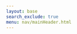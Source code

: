 ```yaml
---
layout: base
search_exclude: true
menu: nav/mainHeader.html
---
```

<html lang="en">
<head>
    <meta charset="UTF-8">
    <meta name="viewport" content="width=device-width, initial-scale=1.0">
    <title>ShotSpot - Share Your Visual Stories</title>
    <script src="https://cdn.tailwindcss.com"></script>
    <link rel="stylesheet" href="https://cdnjs.cloudflare.com/ajax/libs/font-awesome/6.4.0/css/all.min.css">
    <style>
        @import url('https://fonts.googleapis.com/css2?family=Inter:wght@300;400;500;600;700&display=swap');
        
        body {
            font-family: 'Inter', sans-serif;
            background-color: #F8FAFC;
            color: #1F2937;
            overflow-x: hidden;
        }
        
        .gradient-bg {
            background: linear-gradient(135deg, #1E293B 0%, #0F172A 100%);
        }
        
        .card-hover {
            transition: all 0.3s ease;
        }
        
        .card-hover:hover {
            transform: translateY(-5px);
            box-shadow: 0 20px 25px -5px rgba(0, 0, 0, 0.1), 0 10px 10px -5px rgba(0, 0, 0, 0.04);
        }
        
        .fade-in {
            animation: fadeIn 0.5s ease-in;
        }
        
        @keyframes fadeIn {
            from { opacity: 0; }
            to { opacity: 1; }
        }
        
        .nav-link {
            position: relative;
        }
        
        .nav-link::after {
            content: '';
            position: absolute;
            width: 0;
            height: 2px;
            bottom: -2px;
            left: 0;
            background-color: #F59E0B;
            transition: width 0.3s ease;
        }
        
        .nav-link:hover::after {
            width: 100%;
        }
        
        /* Camera animation styles */
        .camera-animation {
            position: relative;
            width: 100%;
            height: 400px;
            margin: 0 auto;
            overflow: hidden;
        }
        
        .camera {
            position: absolute;
            width: 120px;
            height: 100px;
            background: #333;
            border-radius: 15px;
            left: 50%;
            transform: translateX(-50%);
            top: 50px;
            z-index: 10;
        }
        
        .camera-lens {
            position: absolute;
            width: 50px;
            height: 50px;
            background: #1E293B;
            border-radius: 50%;
            border: 5px solid #F59E0B;
            top: 25px;
            left: 35px;
        }
        
        .flash {
            position: absolute;
            width: 15px;
            height: 15px;
            background: #F59E0B;
            border-radius: 50%;
            top: 15px;
            right: 15px;
        }
        
        .photo {
            position: absolute;
            width: 100px;
            height: 80px;
            background: white;
            border-radius: 5px;
            left: 50%;
            transform: translateX(-50%);
            top: 180px;
            opacity: 0;
            z-index: 5;
            box-shadow: 0 4px 6px rgba(0, 0, 0, 0.1);
        }
        
        .computer {
            position: absolute;
            width: 150px;
            height: 120px;
            background: #333;
            border-radius: 10px;
            left: 50%;
            transform: translateX(-50%);
            bottom: 50px;
            z-index: 10;
        }
        
        .screen {
            position: absolute;
            width: 130px;
            height: 80px;
            background: #60A5FA;
            border-radius: 5px;
            top: 10px;
            left: 10px;
            overflow: hidden;
        }
        
        .upload-line {
            position: absolute;
            width: 4px;
            height: 0;
            background: #F59E0B;
            left: 50%;
            transform: translateX(-50%);
            top: 180px;
            z-index: 1;
        }
        
        .keyboard {
            position: absolute;
            width: 120px;
            height: 10px;
            background: #555;
            border-radius: 3px;
            bottom: 10px;
            left: 15px;
        }
        
        /* Animation classes */
        .animate-flash {
            animation: flash 0.3s ease-out;
        }
        
        @keyframes flash {
            0% { opacity: 0; }
            50% { opacity: 1; background: white; }
            100% { opacity: 0; }
        }
        
        .animate-photo-move {
            animation: photoMove 1.5s ease-in-out forwards;
        }
        
        @keyframes photoMove {
            0% { opacity: 0; transform: translateX(-50%) translateY(0); }
            20% { opacity: 1; }
            80% { opacity: 1; }
            100% { opacity: 0; transform: translateX(-50%) translateY(150px); }
        }
        
        .animate-upload-line {
            animation: uploadLine 1.5s ease-in-out forwards;
        }
        
        @keyframes uploadLine {
            0% { height: 0; }
            100% { height: 150px; }
        }
        
        .animate-screen-content {
            animation: screenContent 0.5s ease-in 1.5s forwards;
        }
        
        @keyframes screenContent {
            0% { background: #60A5FA; }
            100% { background: url('https://images.unsplash.com/photo-1506744038136-46273834b3fb') center/cover; }
        }
        
        /* Floating animation */
        .floating {
            animation: floating 3s ease-in-out infinite;
        }
        
        @keyframes floating {
            0% { transform: translateY(0px); }
            50% { transform: translateY(-15px); }
            100% { transform: translateY(0px); }
        }
        
        /* Pulse animation */
        .pulse {
            animation: pulse 2s infinite;
        }
        
        @keyframes pulse {
            0% { transform: scale(1); }
            50% { transform: scale(1.05); }
            100% { transform: scale(1); }
        }
    </style>
</head>
<body class="min-h-screen">
    <!-- Navigation -->
    <nav class="gradient-bg text-white shadow-lg">
        <div class="container mx-auto px-6 py-4">
            <div class="flex items-center justify-between">
                <!-- Logo -->
                <div class="flex items-center space-x-2">
                    <i class="fas fa-camera-retro text-2xl text-amber-400"></i>
                    <span class="text-xl font-bold">ShotSpot</span>
                </div>
                
                <!-- Desktop Navigation -->
                <div class="hidden md:flex items-center space-x-8">
                    <a href="#" class="nav-link font-medium">Home</a>
                    <a href="explore-cars" class="nav-link font-medium">Explore</a>
                    <a href="#" class="nav-link font-medium">Profile</a>
                    <a href="#" class="nav-link font-medium">Documentation</a>
                    <a href="#" class="nav-link font-medium">Contact</a>
                    <div class="flex items-center space-x-4">
                        <a href="#" class="px-4 py-2 rounded-md font-medium text-white hover:bg-amber-500 hover:bg-opacity-20 transition">Sign In</a>
                        <a href="#" class="px-4 py-2 bg-amber-500 hover:bg-amber-600 rounded-md font-medium text-white transition">Sign Up</a>
                    </div>
                </div>
                
                <!-- Mobile menu button -->
                <div class="md:hidden">
                    <button id="menu-toggle" class="text-white focus:outline-none">
                        <i class="fas fa-bars text-2xl"></i>
                    </button>
                </div>
            </div>
            
            <!-- Mobile Navigation -->
            <div id="mobile-menu" class="hidden md:hidden mt-4 pb-4">
                <a href="#" class="block py-2 font-medium">Home</a>
                <a href="#" class="block py-2 font-medium">Explore</a>
                <a href="#" class="block py-2 font-medium">Profile</a>
                <a href="#" class="block py-2 font-medium">Documentation</a>
                <a href="#" class="block py-2 font-medium">Contact</a>
                <div class="mt-4 pt-4 border-t border-gray-700">
                    <a href="#" class="block py-2 text-center font-medium">Sign In</a>
                    <a href="#" class="block py-2 bg-amber-500 text-center rounded-md font-medium">Sign Up</a>
                </div>
            </div>
        </div>
    </nav>
    
    <!-- Hero Section -->
    <section class="py-16 px-4">
        <div class="container mx-auto max-w-6xl">
            <div class="flex flex-col md:flex-row items-center">
                <div class="md:w-1/2 mb-12 md:mb-0 md:pr-12 fade-in">
                    <h1 class="text-4xl md:text-5xl font-bold leading-tight mb-6">Capture. Share. Inspire.</h1>
                    <p class="text-lg text-gray-600 mb-8">ShotSpot is where photographers and visual storytellers come together to showcase their work, discover inspiration, and connect with a creative community.</p>
                    <div class="flex flex-col sm:flex-row space-y-4 sm:space-y-0 sm:space-x-4">
                        <a href="#" class="px-6 py-3 bg-amber-500 hover:bg-amber-600 text-white font-medium rounded-md text-center transition pulse">Start Exploring</a>
                        <a href="#" class="px-6 py-3 border border-gray-300 hover:bg-gray-50 font-medium rounded-md text-center transition">Learn More</a>
                    </div>
                </div>
                <div class="md:w-1/2 fade-in" style="animation-delay: 0.2s;">
                    <!-- Camera to computer animation -->
                    <div class="camera-animation">
                        <div class="camera">
                            <div class="camera-lens"></div>
                            <div class="flash" id="flash"></div>
                        </div>
                        <div class="photo" id="photo"></div>
                        <div class="upload-line" id="upload-line"></div>
                        <div class="computer">
                            <div class="screen" id="screen"></div>
                            <div class="keyboard"></div>
                        </div>
                    </div>
                </div>
            </div>
        </div>
    </section>
    
    <!-- Features Section -->
    <section class="py-16 px-4 bg-white">
        <div class="container mx-auto max-w-6xl">
            <div class="text-center mb-16">
                <h2 class="text-3xl font-bold mb-4">Why Choose ShotSpot?</h2>
                <p class="text-gray-600 max-w-2xl mx-auto">A platform designed by creatives, for creatives.</p>
            </div>
            
            <div class="grid grid-cols-1 md:grid-cols-3 gap-8">
                <!-- Feature 1 -->
                <div class="bg-gray-50 p-8 rounded-xl card-hover">
                    <div class="w-12 h-12 bg-amber-100 rounded-full flex items-center justify-center mb-6 floating">
                        <i class="fas fa-cloud-upload-alt text-amber-500 text-xl"></i>
                    </div>
                    <h3 class="text-xl font-semibold mb-3">Seamless Uploads</h3>
                    <p class="text-gray-600">Upload your photos in high resolution with our lightning-fast servers. No compression, no quality loss.</p>
                </div>
                
                <!-- Feature 2 -->
                <div class="bg-gray-50 p-8 rounded-xl card-hover">
                    <div class="w-12 h-12 bg-blue-100 rounded-full flex items-center justify-center mb-6 floating" style="animation-delay: 0.2s;">
                        <i class="fas fa-users text-blue-500 text-xl"></i>
                    </div>
                    <h3 class="text-xl font-semibold mb-3">Engaged Community</h3>
                    <p class="text-gray-600">Connect with fellow photographers, get feedback, and grow your audience in our supportive community.</p>
                </div>
                
                <!-- Feature 3 -->
                <div class="bg-gray-50 p-8 rounded-xl card-hover">
                    <div class="w-12 h-12 bg-green-100 rounded-full flex items-center justify-center mb-6 floating" style="animation-delay: 0.4s;">
                        <i class="fas fa-chart-line text-green-500 text-xl"></i>
                    </div>
                    <h3 class="text-xl font-semibold mb-3">Powerful Analytics</h3>
                    <p class="text-gray-600">Track how your photos perform with detailed insights on views, likes, and engagement metrics.</p>
                </div>
            </div>
        </div>
    </section>
    
    <!-- Trending Photos -->
    <section class="py-16 px-4 bg-gray-50">
        <div class="container mx-auto max-w-6xl">
            <div class="flex justify-between items-center mb-12">
                <h2 class="text-3xl font-bold">Trending This Week</h2>
                <a href="#" class="text-amber-500 font-medium flex items-center">
                    View All <i class="fas fa-arrow-right ml-2"></i>
                </a>
            </div>
            
            <div class="grid grid-cols-2 md:grid-cols-4 gap-4">
                <!-- Photo 1 -->
                <div class="rounded-xl overflow-hidden shadow-md card-hover">
                    <div class="w-full h-48 bg-cover bg-center" style="background-image: url('https://images.unsplash.com/photo-1506744038136-46273834b3fb');"></div>
                    <div class="p-4 bg-white">
                        <div class="flex items-center">
                            <div class="w-8 h-8 rounded-full bg-cover bg-center mr-2" style="background-image: url('https://randomuser.me/api/portraits/women/44.jpg');"></div>
                            <span class="text-sm font-medium">@nature_lover</span>
                        </div>
                        <div class="flex justify-between items-center mt-2">
                            <div class="flex space-x-2">
                                <i class="fas fa-heart text-red-500"></i>
                                <span class="text-xs text-gray-500">1.2k</span>
                            </div>
                            <i class="fas fa-bookmark text-gray-400 hover:text-amber-500 cursor-pointer"></i>
                        </div>
                    </div>
                </div>
                
                <!-- Photo 2 -->
                <div class="rounded-xl overflow-hidden shadow-md card-hover">
                    <div class="w-full h-48 bg-cover bg-center" style="background-image: url('https://images.unsplash.com/photo-1504208434309-cb69f4fe52b0');"></div>
                    <div class="p-4 bg-white">
                        <div class="flex items-center">
                            <div class="w-8 h-8 rounded-full bg-cover bg-center mr-2" style="background-image: url('https://randomuser.me/api/portraits/men/32.jpg');"></div>
                            <span class="text-sm font-medium">@urban_explorer</span>
                        </div>
                        <div class="flex justify-between items-center mt-2">
                            <div class="flex space-x-2">
                                <i class="fas fa-heart text-red-500"></i>
                                <span class="text-xs text-gray-500">856</span>
                            </div>
                            <i class="fas fa-bookmark text-gray-400 hover:text-amber-500 cursor-pointer"></i>
                        </div>
                    </div>
                </div>
                
                <!-- Photo 3 -->
                <div class="rounded-xl overflow-hidden shadow-md card-hover">
                    <div class="w-full h-48 bg-cover bg-center" style="background-image: url('https://images.unsplash.com/photo-1519125323398-675f0ddb6308');"></div>
                    <div class="p-4 bg-white">
                        <div class="flex items-center">
                            <div class="w-8 h-8 rounded-full bg-cover bg-center mr-2" style="background-image: url('https://randomuser.me/api/portraits/women/68.jpg');"></div>
                            <span class="text-sm font-medium">@wildlife_artist</span>
                        </div>
                        <div class="flex justify-between items-center mt-2">
                            <div class="flex space-x-2">
                                <i class="fas fa-heart text-red-500"></i>
                                <span class="text-xs text-gray-500">1.5k</span>
                            </div>
                            <i class="fas fa-bookmark text-gray-400 hover:text-amber-500 cursor-pointer"></i>
                        </div>
                    </div>
                </div>
                
                <!-- Photo 4 -->
                <div class="rounded-xl overflow-hidden shadow-md card-hover">
                    <div class="w-full h-48 bg-cover bg-center" style="background-image: url('https://images.unsplash.com/photo-1517649763962-0c623066f29a');"></div>
                    <div class="p-4 bg-white">
                        <div class="flex items-center">
                            <div class="w-8 h-8 rounded-full bg-cover bg-center mr-2" style="background-image: url('https://randomuser.me/api/portraits/men/75.jpg');"></div>
                            <span class="text-sm font-medium">@adventure_seeker</span>
                        </div>
                        <div class="flex justify-between items-center mt-2">
                            <div class="flex space-x-2">
                                <i class="fas fa-heart text-red-500"></i>
                                <span class="text-xs text-gray-500">2.1k</span>
                            </div>
                            <i class="fas fa-bookmark text-gray-400 hover:text-amber-500 cursor-pointer"></i>
                        </div>
                    </div>
                </div>
            </div>
        </div>
    </section>
    
    <!-- Testimonials -->
    <section class="py-16 px-4 bg-white">
        <div class="container mx-auto max-w-6xl">
            <div class="text-center mb-16">
                <h2 class="text-3xl font-bold mb-4">What Our Community Says</h2>
                <p class="text-gray-600 max-w-2xl mx-auto">Join thousands of photographers who love ShotSpot</p>
            </div>
            
            <div class="grid grid-cols-1 md:grid-cols-3 gap-8">
                <!-- Testimonial 1 -->
                <div class="bg-gray-50 p-8 rounded-xl card-hover">
                    <div class="flex items-center mb-6">
                        <div class="w-12 h-12 rounded-full bg-cover bg-center mr-4" style="background-image: url('https://randomuser.me/api/portraits/women/63.jpg');"></div>
                        <div>
                            <h4 class="font-semibold">Sarah Johnson</h4>
                            <p class="text-sm text-gray-500">Professional Photographer</p>
                        </div>
                    </div>
                    <p class="text-gray-600 italic">"ShotSpot has completely transformed how I share my work. The community engagement is incredible and the platform is so easy to use."</p>
                    <div class="flex mt-4 text-amber-500">
                        <i class="fas fa-star"></i>
                        <i class="fas fa-star"></i>
                        <i class="fas fa-star"></i>
                        <i class="fas fa-star"></i>
                        <i class="fas fa-star"></i>
                    </div>
                </div>
                
                <!-- Testimonial 2 -->
                <div class="bg-gray-50 p-8 rounded-xl card-hover">
                    <div class="flex items-center mb-6">
                        <div class="w-12 h-12 rounded-full bg-cover bg-center mr-4" style="background-image: url('https://randomuser.me/api/portraits/men/42.jpg');"></div>
                        <div>
                            <h4 class="font-semibold">Michael Chen</h4>
                            <p class="text-sm text-gray-500">Travel Photographer</p>
                        </div>
                    </div>
                    <p class="text-gray-600 italic">"The image quality preservation is unmatched. My photos look exactly as I intended them to, with no compression artifacts."</p>
                    <div class="flex mt-4 text-amber-500">
                        <i class="fas fa-star"></i>
                        <i class="fas fa-star"></i>
                        <i class="fas fa-star"></i>
                        <i class="fas fa-star"></i>
                        <i class="fas fa-star"></i>
                    </div>
                </div>
                
                <!-- Testimonial 3 -->
                <div class="bg-gray-50 p-8 rounded-xl card-hover">
                    <div class="flex items-center mb-6">
                        <div class="w-12 h-12 rounded-full bg-cover bg-center mr-4" style="background-image: url('https://randomuser.me/api/portraits/women/28.jpg');"></div>
                        <div>
                            <h4 class="font-semibold">Emma Rodriguez</h4>
                            <p class="text-sm text-gray-500">Amateur Photographer</p>
                        </div>
                    </div>
                    <p class="text-gray-600 italic">"As a beginner, I've learned so much from the ShotSpot community. The feedback has helped me improve my skills dramatically."</p>
                    <div class="flex mt-4 text-amber-500">
                        <i class="fas fa-star"></i>
                        <i class="fas fa-star"></i>
                        <i class="fas fa-star"></i>
                        <i class="fas fa-star"></i>
                        <i class="fas fa-star-half-alt"></i>
                    </div>
                </div>
            </div>
        </div>
    </section>
    
    <!-- CTA Section -->
    <section class="py-20 px-4 gradient-bg text-white">
        <div class="container mx-auto max-w-4xl text-center">
            <h2 class="text-3xl md:text-4xl font-bold mb-6">Ready to Share Your Visual Story?</h2>
            <p class="text-lg mb-8 max-w-2xl mx-auto">Join thousands of photographers and visual artists showcasing their work on ShotSpot.</p>
            <div class="flex flex-col sm:flex-row justify-center space-y-4 sm:space-y-0 sm:space-x-4">
                <a href="#" class="px-8 py-3 bg-white text-gray-900 font-medium rounded-md hover:bg-gray-100 transition">Create Account</a>
                <a href="#" class="px-8 py-3 border border-white text-white font-medium rounded-md hover:bg-white hover:bg-opacity-10 transition">Learn More</a>
            </div>
        </div>
    </section>
    
    <!-- Footer -->
    <footer class="bg-white py-12 px-4">
        <div class="container mx-auto max-w-6xl">
            <div class="grid grid-cols-1 md:grid-cols-4 gap-8">
                <!-- Column 1 -->
                <div>
                    <div class="flex items-center space-x-2 mb-4">
                        <i class="fas fa-camera-retro text-2xl text-amber-500"></i>
                        <span class="text-xl font-bold">ShotSpot</span>
                    </div>
                    <p class="text-gray-600 mb-4">The premier platform for photographers to share, discover, and connect.</p>
                    <div class="flex space-x-4">
                        <a href="#" class="text-gray-500 hover:text-amber-500"><i class="fab fa-twitter"></i></a>
                        <a href="#" class="text-gray-500 hover:text-amber-500"><i class="fab fa-instagram"></i></a>
                        <a href="#" class="text-gray-500 hover:text-amber-500"><i class="fab fa-facebook"></i></a>
                        <a href="#" class="text-gray-500 hover:text-amber-500"><i class="fab fa-pinterest"></i></a>
                    </div>
                </div>
                
                <!-- Column 2 -->
                <div>
                    <h3 class="text-lg font-semibold mb-4">Navigation</h3>
                    <ul class="space-y-2">
                        <li><a href="#" class="text-gray-600 hover:text-amber-500">Home</a></li>
                        <li><a href="#" class="text-gray-600 hover:text-amber-500">Explore</a></li>
                        <li><a href="#" class="text-gray-600 hover:text-amber-500">Profile</a></li>
                        <li><a href="#" class="text-gray-600 hover:text-amber-500">Sign In</a></li>
                    </ul>
                </div>
                
                <!-- Column 3 -->
                <div>
                    <h3 class="text-lg font-semibold mb-4">Resources</h3>
                    <ul class="space-y-2">
                        <li><a href="#" class="text-gray-600 hover:text-amber-500">Documentation</a></li>
                        <li><a href="#" class="text-gray-600 hover:text-amber-500">Tutorials</a></li>
                        <li><a href="#" class="text-gray-600 hover:text-amber-500">Blog</a></li>
                        <li><a href="#" class="text-gray-600 hover:text-amber-500">Community</a></li>
                    </ul>
                </div>
                
                <!-- Column 4 -->
                <div>
                    <h3 class="text-lg font-semibold mb-4">Support</h3>
                    <ul class="space-y-2">
                        <li><a href="#" class="text-gray-600 hover:text-amber-500">Contact Us</a></li>
                        <li><a href="#" class="text-gray-600 hover:text-amber-500">Help Center</a></li>
                        <li><a href="#" class="text-gray-600 hover:text-amber-500">Privacy Policy</a></li>
                        <li><a href="#" class="text-gray-600 hover:text-amber-500">Terms of Service</a></li>
                    </ul>
                </div>
            </div>
            
            <div class="border-t border-gray-200 mt-12 pt-8 text-center text-gray-500">
                <p>&copy; 2023 ShotSpot. All rights reserved.</p>
            </div>
        </div>
    </footer>
    
    <script>
        // Mobile menu toggle
        document.getElementById('menu-toggle').addEventListener('click', function() {
            const menu = document.getElementById('mobile-menu');
            menu.classList.toggle('hidden');
        });
        
        // Simple animation observer
        const observer = new IntersectionObserver((entries) => {
            entries.forEach(entry => {
                if (entry.isIntersecting) {
                    entry.target.classList.add('fade-in');
                    observer.unobserve(entry.target);
                }
            });
        }, {
            threshold: 0.1
        });
        
        document.querySelectorAll('.fade-in').forEach(el => {
            observer.observe(el);
        });
        
        // Camera to computer animation sequence
        function startCameraAnimation() {
            const flash = document.getElementById('flash');
            const photo = document.getElementById('photo');
            const uploadLine = document.getElementById('upload-line');
            const screen = document.getElementById('screen');
            
            // Flash animation
            setTimeout(() => {
                flash.classList.add('animate-flash');
            }, 500);
            
            // Photo appears and moves down
            setTimeout(() => {
                photo.classList.add('animate-photo-move');
            }, 800);
            
            // Upload line grows
            setTimeout(() => {
                uploadLine.classList.add('animate-upload-line');
            }, 800);
            
            // Screen shows the uploaded photo
            setTimeout(() => {
                screen.classList.add('animate-screen-content');
            }, 2300);
            
            // Reset animation after it completes
            setTimeout(() => {
                flash.classList.remove('animate-flash');
                photo.classList.remove('animate-photo-move');
                uploadLine.classList.remove('animate-upload-line');
                screen.classList.remove('animate-screen-content');
                
                // Restart animation
                setTimeout(startCameraAnimation, 2000);
            }, 4000);
        }
        
        // Start the animation when the page loads
        window.addEventListener('load', () => {
            startCameraAnimation();
        });
    </script>
</body>
</html>

    // Check authentication status and show the appropriate content
    document.addEventListener('DOMContentLoaded', function() {
        const isAuthenticated = localStorage.getItem('authenticated') === 'true';
        if (isAuthenticated) {
            document.getElementById('classes-container').style.display = "block"; // Show the classes container
            document.getElementById('prompt-login').style.display = "none"; // Hide the login prompt
        } else {
            document.getElementById('classes-container').style.display = "none"; // Hide the classes container
            document.getElementById('prompt-login').style.display = "block"; // Show the login prompt
        }
    });
</script>